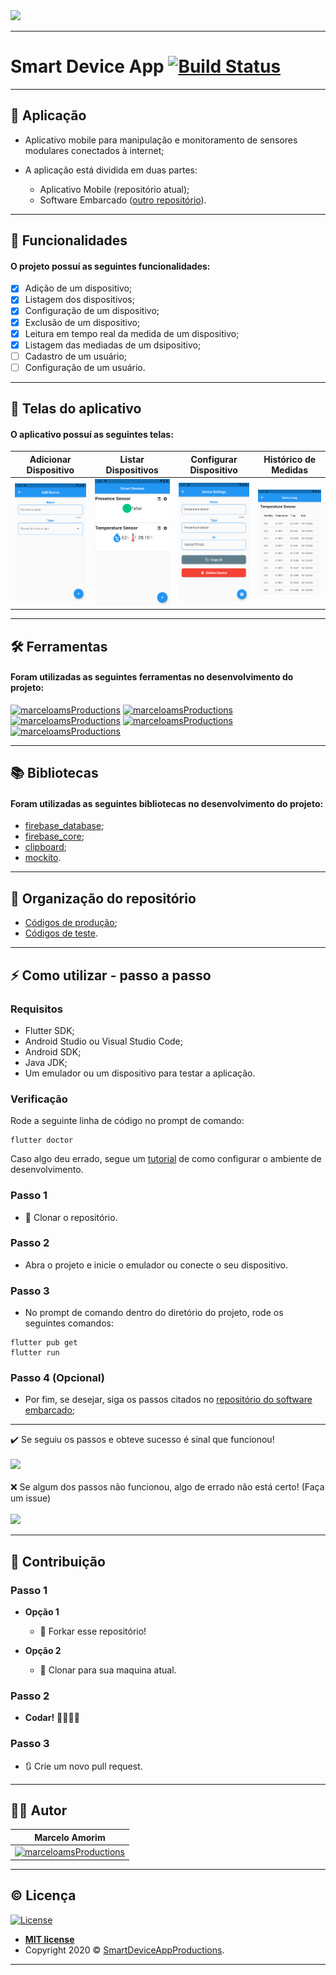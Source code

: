<img src="https://github.com/marceloams/smart-device-app/blob/master/assets/images/header-readme.png">

---

# Smart Device App [![Build Status](https://travis-ci.com/marceloams/smart-device-app.svg?branch=master)](https://travis-ci.com/marceloams/smart-device-app)

---

## 📱 Aplicação 

- Aplicativo mobile para manipulação e monitoramento de sensores modulares conectados à internet;

- A aplicação está dividida em duas partes: 
  - Aplicativo Mobile (repositório atual);
  - Software Embarcado ([outro repositório](https://github.com/marceloams/smart-device)).

---

## 📝 Funcionalidades 

#### O projeto possuí as seguintes funcionalidades:

- [x] Adição de um dispositivo;
- [x] Listagem dos dispositivos;
- [x] Configuração de um dispositivo;
- [x] Exclusão de um dispositivo;
- [x] Leitura em tempo real da medida de um dispositivo;
- [x] Listagem das mediadas de um dsipositivo;
- [ ] Cadastro de um usuário;
- [ ] Configuração de um usuário.

---

## 📲 Telas do aplicativo

#### O aplicativo possuí as seguintes telas:

| **Adicionar Dispositivo** | **Listar Dispositivos** | **Configurar Dispositivo** | **Histórico de Medidas** |
| :---: |:---:| :---:| :---:|
|![marceloamsProductions](https://github.com/marceloams/smart-device/blob/master/assets/app1.png)|![marceloamsProductions](https://github.com/marceloams/smart-device/blob/master/assets/app2.png) | ![marceloamsProductions](https://github.com/marceloams/smart-device/blob/master/assets/app3.png) | ![marceloamsProductions](https://github.com/marceloams/smart-device/blob/master/assets/app4.png) |


---

## 🛠️ Ferramentas 

#### Foram utilizadas as seguintes ferramentas no desenvolvimento do projeto:

[![marceloamsProductions](http://img.shields.io/badge/-Dart-0175C2?style=flat&logo=Dart&logoColor=white)](https://dart.dev/)
[![marceloamsProductions](https://img.shields.io/badge/-Flutter-3a495d?style=flat&logo=flutter&logoColor=67b7f7)](http://flutter.dev)
[![marceloamsProductions](http://img.shields.io/badge/-Android%20Studio-3DDC84?style=flat&logo=Android%20Studio&logoColor=black)](https://developer.android.com/studio)
[![marceloamsProductions](https://img.shields.io/badge/-Firebase-3a495d?style=flat&logo=Firebase&logoColor=FFCA28)](https://firebase.google.com/)
[![marceloamsProductions](https://img.shields.io/badge/-Travis-B10000?style=flat&logo=Travis)](https://travis-ci.org/)

---

## 📚 Bibliotecas 

#### Foram utilizadas as seguintes bibliotecas no desenvolvimento do projeto:

- <a href="https://pub.dev/packages/firebase_database" target="_blank">firebase_database</a>;
- <a href="https://pub.dev/packages/firebase_core" target="_blank">firebase_core</a>;
- <a href="https://pub.dev/packages/clipboard" target="_blank">clipboard</a>;
- <a href="https://pub.dev/packages/mockito" target="_blank">mockito</a>.

---

## 📁 Organização do repositório

- <a href="https://github.com/marceloams/smart-device-app/tree/master/lib" target="_blank">Códigos de produção</a>;
- <a href="https://github.com/marceloams/smart-device-app/tree/master/test" target="_blank">Códigos de teste</a>.

---

## ⚡ Como utilizar - passo a passo

### Requisitos

  - Flutter SDK;
  - Android Studio ou Visual Studio Code;
  - Android SDK;
  - Java JDK;
  - Um emulador ou um dispositivo para testar a aplicação.
 
### Verificação 

Rode a seguinte linha de código no prompt de comando:

```
flutter doctor
```

Caso algo deu errado, segue um [tutorial](https://www.treinaweb.com.br/blog/configurando-ambiente-de-desenvolvimento-flutter/) de como configurar o ambiente de desenvolvimento.
  
### Passo 1

  - 👯 Clonar o repositório.

### Passo 2

  - Abra o projeto e inicie o emulador ou conecte o seu dispositivo.
 
### Passo 3

- No prompt de comando dentro do diretório do projeto, rode os seguintes comandos:

```
flutter pub get
flutter run
```

 ### Passo 4 (Opcional)
 
 - Por fim, se desejar, siga os passos citados no [repositório do software embarcado](https://github.com/marceloams/smart-device);
 
---
 
✔️ Se seguiu os passos e obteve sucesso é sinal que funcionou!
<br>
<br>
<img src="https://media.giphy.com/media/nDSlfqf0gn5g4/giphy.gif">
<br>
<br>
❌ Se algum dos passos não funcionou, algo de errado não está certo! (Faça um issue)
<br>
<br>
<img src="https://media.giphy.com/media/wofftnAdDtx4s/giphy.gif">

---

## 🔨 Contribuição

### Passo 1

- **Opção 1**
    - 🍴 Forkar esse repositório!

- **Opção 2**
    - 👯 Clonar para sua maquina atual.

### Passo 2

- **Codar!** 👨‍💻👩‍💻

### Passo 3

- 🔃 Crie um novo pull request.

 ---
 
 ## 👨‍💻 Autor


| **Marcelo Amorim** |
| :---: |
| [![marceloamsProductions](https://avatars1.githubusercontent.com/u/63866348?&v=4&s=200)](https://github.com/marceloams) |

---
 
 ## ©️ Licença

[![License](http://img.shields.io/:license-mit-blue.svg?style=flat-square)](http://badges.mit-license.org)

- **[MIT license](http://opensource.org/licenses/mit-license.php)**
- Copyright 2020 © <a href="https://github.com/marceloams/smart-device-app" target="_blank">SmartDeviceAppProductions</a>.

---

